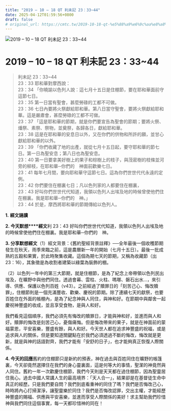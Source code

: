 ```yaml
---
title: "2019 – 10 – 18 QT 利未記 23：33~44"
date: 2025-04-12T01:59:56+0800
draft: false
# original_url: https://cmtc.tw/2019-10-18-qt-%e5%88%a9%e6%9c%aa%e8%a8%98-23%ef%bc%9a3344
---
```


![2019 – 10 – 18 QT 利未記 23：33~44](/images/qt.jpg   "2019 – 10 – 18 QT 利未記 23：33~44")

# 2019 – 10 – 18 QT 利未記 23：33~44

> 利未記 23：33~44  
> 23：33 耶和華對摩西說：  
> 23：34 「你曉諭以色列人說：這七月十五日是住棚節，要在耶和華面前守這節七日。  
> 23：35 第一日當有聖會，甚麼勞碌的工都不可做。  
> 23：36 七日內要將火祭獻給耶和華。第八日當守聖會，要將火祭獻給耶和華。這是嚴肅會，甚麼勞碌的工都不可做。  
> 23：37 「這是耶和華的節期，就是你們要宣告為聖會的節期；要將火祭、燔祭、素祭、祭物，並奠祭，各歸各日，獻給耶和華。  
> 23：38 這是在耶和華的安息日以外，又在你們的供物和所許的願，並甘心獻給耶和華的以外。  
> 23：39 「你們收藏了地的出產，就從七月十五日起，要守耶和華的節七日。第一日為聖安息；第八日也為聖安息。  
> 23：40 第一日要拿美好樹上的果子和棕樹上的枝子，與茂密樹的枝條並河旁的柳枝，在耶和華─你們的　神面前歡樂七日。  
> 23：41 每年七月間，要向耶和華守這節七日。這為你們世世代代永遠的定例。  
> 23：42 你們要住在棚裏七日；凡以色列家的人都要住在棚裏，  
> 23：43 好叫你們世世代代知道，我領以色列人出埃及地的時候曾使他們住在棚裏。我是耶和華─你們的　神。」  
> 23：44 於是，摩西將耶和華的節期傳給以色列人。

**1.** **經文誦讀**

**2. 今天默想****經文**利 23：43 好叫你們世世代代知道，我領以色列人出埃及地的時候曾使他們住在棚裏。我是耶和華─你們的　神。

**3. 分享默想經文**（1）經文背景：《舊約聖經背景註釋》──全年最後一個收穫節期發生在秋天，雨季來臨之前，這是農曆新一年的開始（七月十五日）。最後一批成熟的五穀和果實，於此時聚集收藏。這個為期七天的節期，又稱為收藏節（出23：16），其象徵是為收割者建築以綠葉為裝飾的棚。

（2）以色列一年中的第三大節期，就是住棚節，是為了紀念上帝帶領以色列民出埃及，在曠野中與他們同住。透過會幕、雲柱、火柱、嗎哪、磐石出水…，來引導、供應、保護以色列百姓（v43）。之前經過了贖罪日的「刻苦己心、悔改贖罪」，住棚節則是一個充滿豐收、歡樂、慶祝的節期。除了連續七天的獻祭，也要百姓住在外面的帳棚內，是為了紀念神與人同住，與神和好。在節期中與鄰舍一起慶祝神豐盛的收成，並且享受食物，是與人和好。

我們看見這個順序，我們必須先有悔改的贖罪日，才能與神和好，並進而與人和好。贖罪的悔改是刻苦己心，憂傷痛悔。但是悔改帶來的果子，就是在神面前的蒙福蒙恩，平安喜樂，豐盛有餘，與人和好。今天世人都在追求神豐盛的祝福，或是追求與人的關係，但是要知道關鍵點在於我們必須透過不斷的悔改，悔改就是更新，就是與神的話語對齊，我們才能有「安舒的日子」，也才能夠真正恢復人際關係。

**4. 今天的回應**舊約的住棚節只是新約的預表，神在過去與百姓同住在曠野的帳篷裏，今天卻竟然選擇住在我們的身心靈裏面，這是何等大的事情，聖潔的神竟然與人同住。舊約一年一次歡慶住棚節，我們今天則是天天都在過住棚節，因為聖靈居住我心。過去中國人常講人生的最高境界：「天人合一」，結果卻是在基督徒生命中真正的經歷。只是我們要自問？我們到底看重神的同住了嗎？我們是否悔改己心，時時將內心打掃潔淨，讓聖靈樂於同住？我們是否悔改認罪，交出主權，才能經歷神豐盛的賜福、供應與平安喜樂，並進而享受人際關係的美好！求主幫助我們珍惜神與我們同住這個事實，每一天都珍惜神的同在！